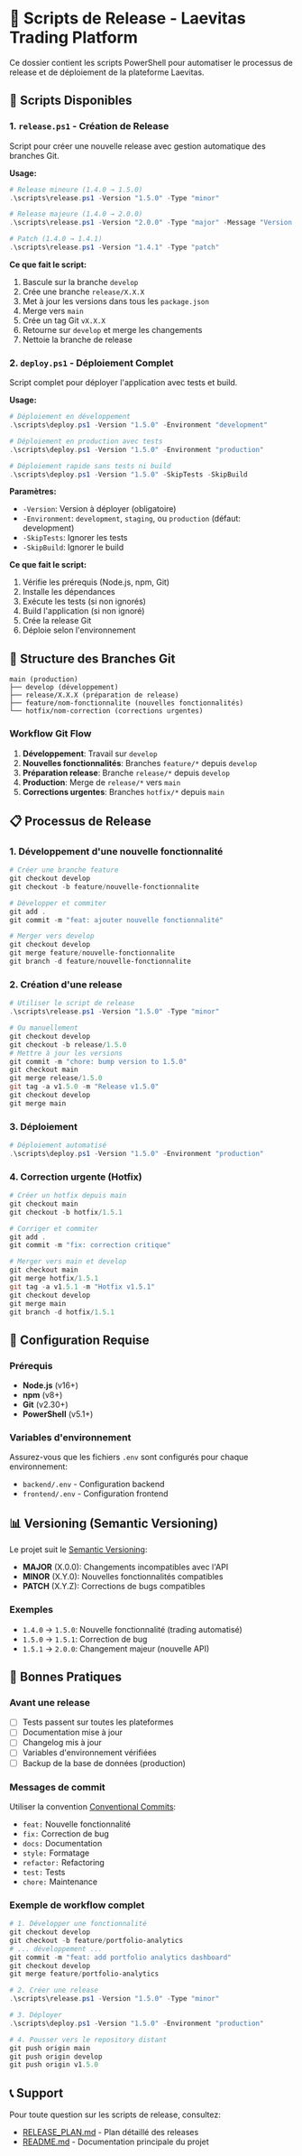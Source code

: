 # 🚀 Scripts de Release - Laevitas Trading Platform

Ce dossier contient les scripts PowerShell pour automatiser le processus de release et de déploiement de la plateforme Laevitas.

## 📁 Scripts Disponibles

### 1. `release.ps1` - Création de Release
Script pour créer une nouvelle release avec gestion automatique des branches Git.

**Usage:**
```powershell
# Release mineure (1.4.0 → 1.5.0)
.\scripts\release.ps1 -Version "1.5.0" -Type "minor"

# Release majeure (1.4.0 → 2.0.0)
.\scripts\release.ps1 -Version "2.0.0" -Type "major" -Message "Version majeure avec nouvelles fonctionnalités"

# Patch (1.4.0 → 1.4.1)
.\scripts\release.ps1 -Version "1.4.1" -Type "patch"
```

**Ce que fait le script:**
1. Bascule sur la branche `develop`
2. Crée une branche `release/X.X.X`
3. Met à jour les versions dans tous les `package.json`
4. Merge vers `main`
5. Crée un tag Git `vX.X.X`
6. Retourne sur `develop` et merge les changements
7. Nettoie la branche de release

### 2. `deploy.ps1` - Déploiement Complet
Script complet pour déployer l'application avec tests et build.

**Usage:**
```powershell
# Déploiement en développement
.\scripts\deploy.ps1 -Version "1.5.0" -Environment "development"

# Déploiement en production avec tests
.\scripts\deploy.ps1 -Version "1.5.0" -Environment "production"

# Déploiement rapide sans tests ni build
.\scripts\deploy.ps1 -Version "1.5.0" -SkipTests -SkipBuild
```

**Paramètres:**
- `-Version`: Version à déployer (obligatoire)
- `-Environment`: `development`, `staging`, ou `production` (défaut: development)
- `-SkipTests`: Ignorer les tests
- `-SkipBuild`: Ignorer le build

**Ce que fait le script:**
1. Vérifie les prérequis (Node.js, npm, Git)
2. Installe les dépendances
3. Exécute les tests (si non ignorés)
4. Build l'application (si non ignoré)
5. Crée la release Git
6. Déploie selon l'environnement

## 🌿 Structure des Branches Git

```
main (production)
├── develop (développement)
├── release/X.X.X (préparation de release)
├── feature/nom-fonctionnalite (nouvelles fonctionnalités)
└── hotfix/nom-correction (corrections urgentes)
```

### Workflow Git Flow

1. **Développement**: Travail sur `develop`
2. **Nouvelles fonctionnalités**: Branches `feature/*` depuis `develop`
3. **Préparation release**: Branche `release/*` depuis `develop`
4. **Production**: Merge de `release/*` vers `main`
5. **Corrections urgentes**: Branches `hotfix/*` depuis `main`

## 📋 Processus de Release

### 1. Développement d'une nouvelle fonctionnalité
```powershell
# Créer une branche feature
git checkout develop
git checkout -b feature/nouvelle-fonctionnalite

# Développer et commiter
git add .
git commit -m "feat: ajouter nouvelle fonctionnalité"

# Merger vers develop
git checkout develop
git merge feature/nouvelle-fonctionnalite
git branch -d feature/nouvelle-fonctionnalite
```

### 2. Création d'une release
```powershell
# Utiliser le script de release
.\scripts\release.ps1 -Version "1.5.0" -Type "minor"

# Ou manuellement
git checkout develop
git checkout -b release/1.5.0
# Mettre à jour les versions
git commit -m "chore: bump version to 1.5.0"
git checkout main
git merge release/1.5.0
git tag -a v1.5.0 -m "Release v1.5.0"
git checkout develop
git merge main
```

### 3. Déploiement
```powershell
# Déploiement automatisé
.\scripts\deploy.ps1 -Version "1.5.0" -Environment "production"
```

### 4. Correction urgente (Hotfix)
```powershell
# Créer un hotfix depuis main
git checkout main
git checkout -b hotfix/1.5.1

# Corriger et commiter
git add .
git commit -m "fix: correction critique"

# Merger vers main et develop
git checkout main
git merge hotfix/1.5.1
git tag -a v1.5.1 -m "Hotfix v1.5.1"
git checkout develop
git merge main
git branch -d hotfix/1.5.1
```

## 🔧 Configuration Requise

### Prérequis
- **Node.js** (v16+)
- **npm** (v8+)
- **Git** (v2.30+)
- **PowerShell** (v5.1+)

### Variables d'environnement
Assurez-vous que les fichiers `.env` sont configurés pour chaque environnement:
- `backend/.env` - Configuration backend
- `frontend/.env` - Configuration frontend

## 📊 Versioning (Semantic Versioning)

Le projet suit le [Semantic Versioning](https://semver.org/):

- **MAJOR** (X.0.0): Changements incompatibles avec l'API
- **MINOR** (X.Y.0): Nouvelles fonctionnalités compatibles
- **PATCH** (X.Y.Z): Corrections de bugs compatibles

### Exemples
- `1.4.0` → `1.5.0`: Nouvelle fonctionnalité (trading automatisé)
- `1.5.0` → `1.5.1`: Correction de bug
- `1.5.1` → `2.0.0`: Changement majeur (nouvelle API)

## 🚨 Bonnes Pratiques

### Avant une release
- [ ] Tests passent sur toutes les plateformes
- [ ] Documentation mise à jour
- [ ] Changelog mis à jour
- [ ] Variables d'environnement vérifiées
- [ ] Backup de la base de données (production)

### Messages de commit
Utiliser la convention [Conventional Commits](https://www.conventionalcommits.org/):
- `feat:` Nouvelle fonctionnalité
- `fix:` Correction de bug
- `docs:` Documentation
- `style:` Formatage
- `refactor:` Refactoring
- `test:` Tests
- `chore:` Maintenance

### Exemple de workflow complet
```powershell
# 1. Développer une fonctionnalité
git checkout develop
git checkout -b feature/portfolio-analytics
# ... développement ...
git commit -m "feat: add portfolio analytics dashboard"
git checkout develop
git merge feature/portfolio-analytics

# 2. Créer une release
.\scripts\release.ps1 -Version "1.5.0" -Type "minor"

# 3. Déployer
.\scripts\deploy.ps1 -Version "1.5.0" -Environment "production"

# 4. Pousser vers le repository distant
git push origin main
git push origin develop
git push origin v1.5.0
```

## 📞 Support

Pour toute question sur les scripts de release, consultez:
- [RELEASE_PLAN.md](../RELEASE_PLAN.md) - Plan détaillé des releases
- [README.md](../README.md) - Documentation principale du projet